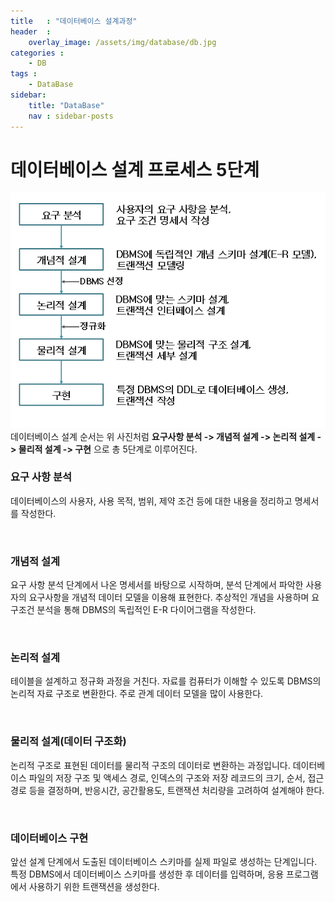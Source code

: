 ```yaml
---
title   : "데이터베이스 설계과정"
header  :
    overlay_image: /assets/img/database/db.jpg
categories : 
    - DB
tags : 
    - DataBase
sidebar:
    title: "DataBase"
    nav : sidebar-posts
---
```



# 데이터베이스 설계 프로세스 5단계  

![Design](/assets/img/database/db_design.png)  
데이터베이스 설계 순서는 위 사진처럼 __요구사항 분석 -> 개념적 설계 -> 논리적 설계 -> 물리적 설계 -> 구현__ 으로 총 5단계로 이루어진다.    


### 요구 사항 분석  
데이터베이스의 사용자, 사용 목적, 범위, 제약 조건 등에 대한 내용을 정리하고 명세서를 작성한다.  

<br/>

### 개념적 설계
요구 사항 분석 단계에서 나온 명세서를 바탕으로 시작하며, 분석 단계에서 파악한 사용자의 요구사항을 개념적 데이터 모델을 이용해 표현한다. 추상적인 개념을 사용하며 요구조건 분석을 통해 DBMS의 독립적인 E-R 다이어그램을 작성한다.  


<br/>

### 논리적 설계   
테이블을 설계하고 정규화 과정을 거친다. 자료를 컴퓨터가 이해할 수 있도록 DBMS의 논리적 자료 구조로 변환한다. 주로 관계 데이터 모델을 많이 사용한다. 

<br/>

### 물리적 설계(데이터 구조화)  
논리적 구조로 표현된 데이터를 물리적 구조의 데이터로 변환하는 과정입니다. 데이터베이스 파일의 저장 구조 및 액세스 경로, 인덱스의 구조와 저장 레코드의 크기, 순서, 접근 경로 등을 결정하며, 반응시간, 공간활용도, 트랜잭션 처리량을 고려하여 설계해야 한다.

<br/>

### 데이터베이스 구현  
앞선 설계 단계에서 도출된 데이터베이스 스키마를 실제 파일로 생성하는 단계입니다. 특정 DBMS에서 데이터베이스 스키마를 생성한 후 데이터를 입력하며, 응용 프로그램에서 사용하기 위한 트랜잭션을 생성한다.
